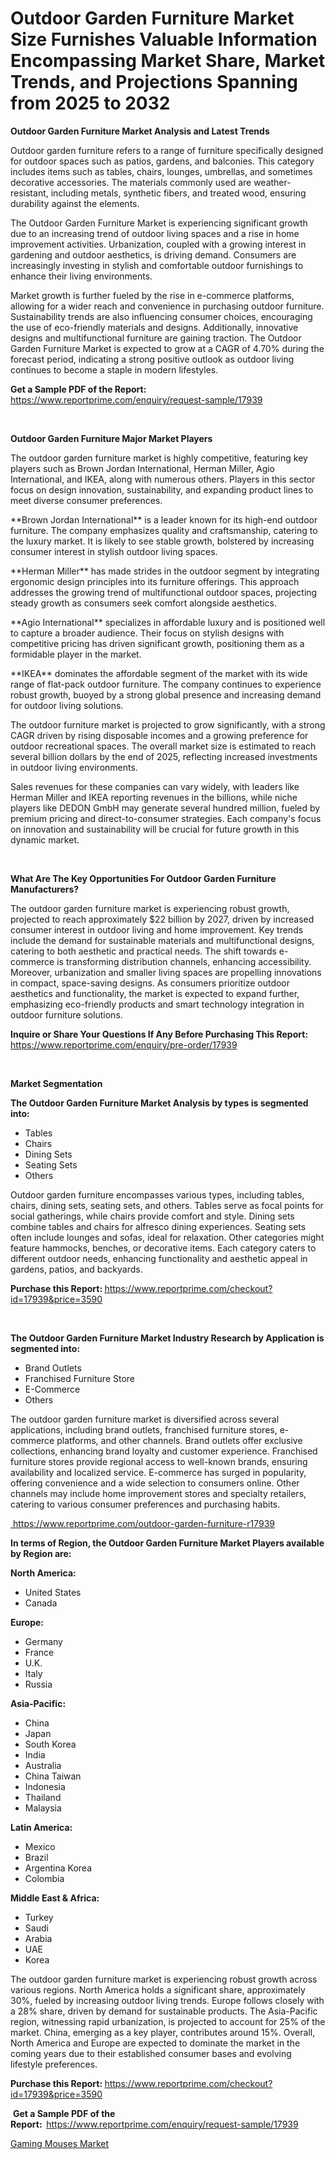 <p><h1>Outdoor Garden Furniture Market Size Furnishes Valuable Information Encompassing Market Share, Market Trends, and Projections Spanning from 2025 to 2032</h1></p><p><strong>Outdoor Garden Furniture Market Analysis and Latest Trends</strong></p>
<p><p>Outdoor garden furniture refers to a range of furniture specifically designed for outdoor spaces such as patios, gardens, and balconies. This category includes items such as tables, chairs, lounges, umbrellas, and sometimes decorative accessories. The materials commonly used are weather-resistant, including metals, synthetic fibers, and treated wood, ensuring durability against the elements.</p><p>The Outdoor Garden Furniture Market is experiencing significant growth due to an increasing trend of outdoor living spaces and a rise in home improvement activities. Urbanization, coupled with a growing interest in gardening and outdoor aesthetics, is driving demand. Consumers are increasingly investing in stylish and comfortable outdoor furnishings to enhance their living environments.</p><p>Market growth is further fueled by the rise in e-commerce platforms, allowing for a wider reach and convenience in purchasing outdoor furniture. Sustainability trends are also influencing consumer choices, encouraging the use of eco-friendly materials and designs. Additionally, innovative designs and multifunctional furniture are gaining traction. The Outdoor Garden Furniture Market is expected to grow at a CAGR of 4.70% during the forecast period, indicating a strong positive outlook as outdoor living continues to become a staple in modern lifestyles.</p></p>
<p><strong>Get a Sample PDF of the Report:&nbsp;</strong> <a href="https://www.reportprime.com/enquiry/request-sample/17939?utm_campaign=2770&utm_medium=2&utm_source=Github&utm_content=ia&utm_term=18032025&utm_id=outdoor-garden-furniture">https://www.reportprime.com/enquiry/request-sample/17939</a></p>
<p>&nbsp;</p>
<p><strong>Outdoor Garden Furniture Major Market Players</strong></p>
<p><p>The outdoor garden furniture market is highly competitive, featuring key players such as Brown Jordan International, Herman Miller, Agio International, and IKEA, along with numerous others. Players in this sector focus on design innovation, sustainability, and expanding product lines to meet diverse consumer preferences.</p><p>**Brown Jordan International** is a leader known for its high-end outdoor furniture. The company emphasizes quality and craftsmanship, catering to the luxury market. It is likely to see stable growth, bolstered by increasing consumer interest in stylish outdoor living spaces.</p><p>**Herman Miller** has made strides in the outdoor segment by integrating ergonomic design principles into its furniture offerings. This approach addresses the growing trend of multifunctional outdoor spaces, projecting steady growth as consumers seek comfort alongside aesthetics.</p><p>**Agio International** specializes in affordable luxury and is positioned well to capture a broader audience. Their focus on stylish designs with competitive pricing has driven significant growth, positioning them as a formidable player in the market.</p><p>**IKEA** dominates the affordable segment of the market with its wide range of flat-pack outdoor furniture. The company continues to experience robust growth, buoyed by a strong global presence and increasing demand for outdoor living solutions.</p><p>The outdoor furniture market is projected to grow significantly, with a strong CAGR driven by rising disposable incomes and a growing preference for outdoor recreational spaces. The overall market size is estimated to reach several billion dollars by the end of 2025, reflecting increased investments in outdoor living environments.</p><p>Sales revenues for these companies can vary widely, with leaders like Herman Miller and IKEA reporting revenues in the billions, while niche players like DEDON GmbH may generate several hundred million, fueled by premium pricing and direct-to-consumer strategies. Each company's focus on innovation and sustainability will be crucial for future growth in this dynamic market.</p></p>
<p>&nbsp;</p>
<p><strong>What Are The Key Opportunities For Outdoor Garden Furniture Manufacturers?</strong></p>
<p><p>The outdoor garden furniture market is experiencing robust growth, projected to reach approximately $22 billion by 2027, driven by increased consumer interest in outdoor living and home improvement. Key trends include the demand for sustainable materials and multifunctional designs, catering to both aesthetic and practical needs. The shift towards e-commerce is transforming distribution channels, enhancing accessibility. Moreover, urbanization and smaller living spaces are propelling innovations in compact, space-saving designs. As consumers prioritize outdoor aesthetics and functionality, the market is expected to expand further, emphasizing eco-friendly products and smart technology integration in outdoor furniture solutions.</p></p>
<p><strong>Inquire or Share Your Questions If Any Before Purchasing This Report:</strong> <a href="https://www.reportprime.com/enquiry/pre-order/17939?utm_campaign=2770&utm_medium=2&utm_source=Github&utm_content=ia&utm_term=18032025&utm_id=outdoor-garden-furniture">https://www.reportprime.com/enquiry/pre-order/17939</a></p>
<p>&nbsp;</p>
<p><strong>Market Segmentation</strong></p>
<p><strong>The Outdoor Garden Furniture Market Analysis by types is segmented into:</strong></p>
<p><ul><li>Tables</li><li>Chairs</li><li>Dining Sets</li><li>Seating Sets</li><li>Others</li></ul></p>
<p><p>Outdoor garden furniture encompasses various types, including tables, chairs, dining sets, seating sets, and others. Tables serve as focal points for social gatherings, while chairs provide comfort and style. Dining sets combine tables and chairs for alfresco dining experiences. Seating sets often include lounges and sofas, ideal for relaxation. Other categories might feature hammocks, benches, or decorative items. Each category caters to different outdoor needs, enhancing functionality and aesthetic appeal in gardens, patios, and backyards.</p></p>
<p><strong>Purchase this Report:&nbsp;</strong><a href="https://www.reportprime.com/checkout?id=17939&price=3590&utm_campaign=2770&utm_medium=2&utm_source=Github&utm_content=ia&utm_term=18032025&utm_id=outdoor-garden-furniture">https://www.reportprime.com/checkout?id=17939&price=3590</a></p>
<p>&nbsp;</p>
<p><strong>The Outdoor Garden Furniture Market Industry Research by Application is segmented into:</strong></p>
<p><ul><li>Brand Outlets</li><li>Franchised Furniture Store</li><li>E-Commerce</li><li>Others</li></ul></p>
<p><p>The outdoor garden furniture market is diversified across several applications, including brand outlets, franchised furniture stores, e-commerce platforms, and other channels. Brand outlets offer exclusive collections, enhancing brand loyalty and customer experience. Franchised furniture stores provide regional access to well-known brands, ensuring availability and localized service. E-commerce has surged in popularity, offering convenience and a wide selection to consumers online. Other channels may include home improvement stores and specialty retailers, catering to various consumer preferences and purchasing habits.</p></p>
<p><a href="https://www.reportprime.com/outdoor-garden-furniture-r17939?utm_campaign=2770&utm_medium=2&utm_source=Github&utm_content=ia&utm_term=18032025&utm_id=outdoor-garden-furniture">&nbsp;https://www.reportprime.com/outdoor-garden-furniture-r17939</a></p>
<p><strong>In terms of Region, the Outdoor Garden Furniture Market Players available by Region are:</strong></p>
<p>
    <p> <strong> North America: </strong>
        <ul>
            <li>United States</li>
            <li>Canada</li>
        </ul>
        </p> 
    <p> <strong> Europe: </strong>
        <ul>
            <li>Germany</li>
            <li>France</li>
            <li>U.K.</li>
            <li>Italy</li>
            <li>Russia</li>
        </ul>
        </p> 
    <p> <strong> Asia-Pacific: </strong>
        <ul>
            <li>China</li>
            <li>Japan</li>
            <li>South Korea</li>
            <li>India</li>
            <li>Australia</li>
            <li>China Taiwan</li>
            <li>Indonesia</li>
            <li>Thailand</li>
            <li>Malaysia</li>
        </ul>
        </p> 
    <p> <strong> Latin America: </strong>
        <ul>
            <li>Mexico</li>
            <li>Brazil</li>
            <li>Argentina Korea</li>
            <li>Colombia</li>
        </ul>
        </p> 
    <p> <strong> Middle East & Africa: </strong>
        <ul>
            <li>Turkey</li>
            <li>Saudi</li>
            <li>Arabia</li>
            <li>UAE</li>
            <li>Korea</li>
        </ul>
    </p>
    </p>
<p><p>The outdoor garden furniture market is experiencing robust growth across various regions. North America holds a significant share, approximately 30%, fueled by increasing outdoor living trends. Europe follows closely with a 28% share, driven by demand for sustainable products. The Asia-Pacific region, witnessing rapid urbanization, is projected to account for 25% of the market. China, emerging as a key player, contributes around 15%. Overall, North America and Europe are expected to dominate the market in the coming years due to their established consumer bases and evolving lifestyle preferences.</p></p>
<p><strong>Purchase this Report: </strong><a href="https://www.reportprime.com/checkout?id=17939&price=3590&utm_campaign=2770&utm_medium=2&utm_source=Github&utm_content=ia&utm_term=18032025&utm_id=outdoor-garden-furniture">https://www.reportprime.com/checkout?id=17939&price=3590</a></p>
<p>&nbsp;<strong>Get a Sample PDF of the Report:&nbsp;&nbsp;</strong><a href="https://www.reportprime.com/enquiry/request-sample/17939?utm_campaign=2770&utm_medium=2&utm_source=Github&utm_content=ia&utm_term=18032025&utm_id=outdoor-garden-furniture">https://www.reportprime.com/enquiry/request-sample/17939</a></p>
<p><strong></strong></p>
<p><p><a href="https://github.com/waverlyam689/Market-Research-Report-List-1/blob/main/gaming-mouses-market.md?utm_campaign=2770&utm_medium=2&utm_source=Github&utm_content=ia&utm_term=18032025&utm_id=outdoor-garden-furniture">Gaming Mouses Market</a></p></p>